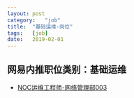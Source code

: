 ```yaml
---
layout:	post
category:	"job"
title:	"基础运维-岗位"
tags:	[job]
date:	2019-02-01
---
```

## 网易内推职位类别：基础运维
- [NOC运维工程师-网络管理部003](http://mobile.bole.netease.com/bole/boleDetail?id=10540&employeeId=346f03c3cda5f04c&key=all)
